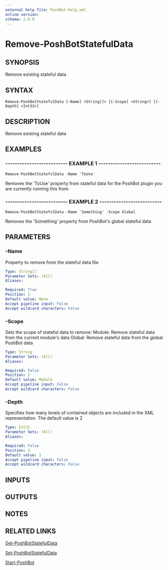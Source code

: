 ```yaml
---
external help file: PoshBot-help.xml
online version: 
schema: 2.0.0
---
```


# Remove-PoshBotStatefulData

## SYNOPSIS
Remove existing stateful data

## SYNTAX

```
Remove-PoshBotStatefulData [-Name] <String[]> [[-Scope] <String>] [[-Depth] <Int32>]
```

## DESCRIPTION
Remove existing stateful data

## EXAMPLES

### -------------------------- EXAMPLE 1 --------------------------
```
Remove-PoshBotStatefulData -Name 'ToUse'
```

Removes the 'ToUse' property from stateful data for the PoshBot plugin you are currently running this from.

### -------------------------- EXAMPLE 2 --------------------------
```
Remove-PoshBotStatefulData -Name 'Something' -Scope Global
```

Removes the 'Something' property from PoshBot's global stateful data

## PARAMETERS

### -Name
Property to remove from the stateful data file

```yaml
Type: String[]
Parameter Sets: (All)
Aliases: 

Required: True
Position: 1
Default value: None
Accept pipeline input: False
Accept wildcard characters: False
```

### -Scope
Sets the scope of stateful data to remove:
    Module: Remove stateful data from the current module's data
    Global: Remove stateful data from the global PoshBot data

```yaml
Type: String
Parameter Sets: (All)
Aliases: 

Required: False
Position: 2
Default value: Module
Accept pipeline input: False
Accept wildcard characters: False
```

### -Depth
Specifies how many levels of contained objects are included in the XML representation.
The default value is 2

```yaml
Type: Int32
Parameter Sets: (All)
Aliases: 

Required: False
Position: 3
Default value: 2
Accept pipeline input: False
Accept wildcard characters: False
```

## INPUTS

## OUTPUTS

## NOTES

## RELATED LINKS

[Get-PoshBotStatefulData]()

[Set-PoshBotStatefulData]()

[Start-PoshBot]()

